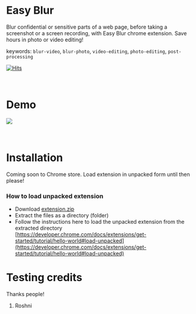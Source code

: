 # Easy Blur
Blur confidential or sensitive parts of a web page, before taking a screenshot or a screen recording, with Easy Blur chrome extension. Save hours in photo or video editing!

keywords: `blur-video`, `blur-photo`, `video-editing`, `photo-editing`, `post-processing`

[![Hits](https://hits.seeyoufarm.com/api/count/incr/badge.svg?url=https%3A%2F%2Fgithub.com%2FyakshaG%2Feasy-blur&count_bg=%2379C83D&title_bg=%23555555&icon=&icon_color=%23E7E7E7&title=hits&edge_flat=false)](https://hits.seeyoufarm.com)
<br />
<br />
<br />

# Demo
<img src="demo.gif" />
<br />
<br />
<br />

# Installation
Coming soon to Chrome store. Load extension in unpacked form until then please!

### How to load unpacked extension
- Download [extension.zip](https://github.com/yakshaG/easy-blur/archive/refs/heads/main.zip)
- Extract the files as a directory (folder)
- Follow the instructions here to load the unpacked extension from the extracted directory [https://developer.chrome.com/docs/extensions/get-started/tutorial/hello-world#load-unpacked](https://developer.chrome.com/docs/extensions/get-started/tutorial/hello-world#load-unpacked)


# Testing credits
Thanks people!
1. Roshni
